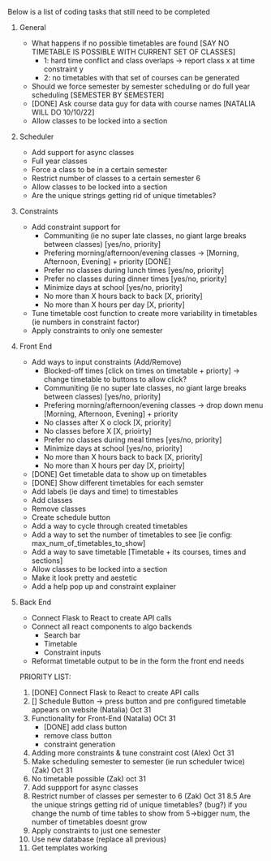 Below is a list of coding tasks that still need to be completed 

1. General
    - What happens if no possible timetables are found [SAY NO TIMETABLE IS POSSIBLE WITH CURRENT SET OF CLASSES]
        - 1: hard time conflict and class overlaps -> report class x at time constraint y
        - 2: no timetables with that set of courses can be generated
    - Should we force semester by semester scheduling or do full year scheduling [SEMESTER BY SEMESTER]
    - [DONE] Ask course data guy for data with course names [NATALIA WILL DO 10/10/22]
    - Allow classes to be locked into a section

2. Scheduler 
    - Add support for async classes 
    - Full year classes 
    - Force a class to be in a certain semester 
    - Restrict number of classes to a certain semester 6
    - Allow classes to be locked into a section 
    - Are the unique strings getting rid of unique timetables?

3. Constraints 
    - Add constraint support for 
        - Communiting (ie no super late classes, no giant large breaks between classes) [yes/no, priority]
        - Prefering morning/afternoon/evening classes -> [Morning, Afternoon, Evening] + priority [DONE]
        - Prefer no classes during lunch times [yes/no, priority]
        - Prefer no classes during dinner times [yes/no, priority]
        - Minimize days at school [yes/no, priority]
        - No more than X hours back to back [X, priority]
        - No more than X hours per day [X, priority]
    - Tune timetable cost function to create more variability in timetables (ie numbers in constraint factor)
    - Apply constraints to only one semester 
    
4. Front End 
    - Add ways to input constraints (Add/Remove)
        - Blocked-off times [click on times on timetable + priorty]  -> change timetable to buttons to allow click? 
        - Communiting (ie no super late classes, no giant large breaks between classes) [yes/no, priority]
        - Prefering morning/afternoon/evening classes -> drop down menu [Morning, Afternoon, Evening] + priority
        - No classes after X o clock [X, priority]
        - No classes before X [X, prioirty]
        - Prefer no classes during meal times [yes/no, priority]
        - Minimize days at school [yes/no, priority]
        - No more than X hours back to back [X, priority]
        - No more than X hours per day [X, prioirty]
    - [DONE] Get timetable data to show up on timetables 
    - [DONE] Show different timetables for each semster 
    - Add labels (ie days and time) to timestables 
    - Add classes 
    - Remove classes 
    - Create schedule button 
    - Add a way to cycle through created timetables 
    - Add a way to set the number of timetables to see [ie config: max_num_of_timetables_to_show]
    - Add a way to save timetable [Timetable + its courses, times and sections]
    - Allow classes to be locked into a section
    - Make it look pretty and aestetic
    - Add a help pop up and constraint explainer 
    

5. Back End 
    - Connect Flask to React to create API calls 
    - Connect all react components to algo backends 
        - Search bar
        - Timetable 
        - Constraint inputs 
    - Reformat timetable output to be in the form the front end needs 
   

   PRIORITY LIST:
   1. [DONE] Connect Flask to React to create API calls
   2. [] Schedule Button -> press button and pre configured timetable appears on website (Natalia) Oct 31
   3. Functionality for Front-End (Natalia) OCt 31
        - [DONE] add class button
        - remove class button
        - constraint generation
    4. Adding more constraints & tune constraint cost (Alex) Oct 31
    5. Make scheduling semester to semester (ie run scheduler twice) (Zak) Oct 31
    6. No timetable possible (Zak) oct 31
    7. Add suppport for async classes
    8. Restrict number of classes per semester to 6 (Zak) Oct 31
    8.5 Are the unique strings getting rid of unique timetables? (bug?) if you change the numb of time  tables to show from 5->bigger num, the number of timetables doesnt grow  
    9. Apply constraints to just one semester
    10. Use new database (replace all previous)
    11. Get templates working


